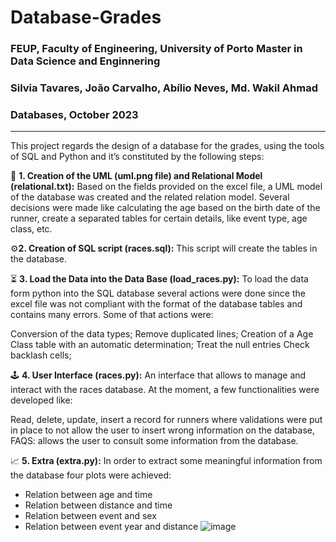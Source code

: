 # Database-Grades
### FEUP, Faculty of Engineering, University of Porto Master in Data Science and Enginnering 
### Silvia Tavares, João Carvalho, Abílio Neves, Md. Wakil Ahmad
### Databases, October 2023
---
This project regards the design of a database for the grades, using the tools of SQL and Python and it’s constituted by the following steps:

:dart: **1. Creation of the UML (uml.png file) and Relational Model (relational.txt):**
Based on the fields provided on the excel file, a UML model of the database was created and the related relation model. Several decisions were made like calculating the age based on the birth date of the runner, create a separated tables for certain details, like event type, age class, etc.


:gear:**2. Creation of SQL script (races.sql):**
This script will create the tables in the database.


:hourglass_flowing_sand: **3. Load the Data into the Data Base (load_races.py):**
To load the data form python into the SQL database several actions were done since the excel file was not compliant with the format of the database tables and contains many errors. Some of that actions were:

Conversion of the data types;
Remove duplicated lines;
Creation of a Age Class table with an automatic determination;
Treat the null entries
Check backlash cells;

:joystick: **4. User Interface (races.py):**
An interface that allows to manage and interact with the races database. At the moment, a few functionalities were developed like:

Read, delete, update, insert a record for runners where validations were put in place to not allow the user to insert wrong information on the database,
FAQS: allows the user to consult some information from the database.

:chart_with_upwards_trend: **5. Extra (extra.py):**
In order to extract some meaningful information from the database four plots were achieved:

- Relation between age and time
- Relation between distance and time
- Relation between event and sex
- Relation between event year and distance
![image](https://github.com/silviatvares/Database-Grades/assets/116115008/591397e4-755b-4ffb-ad25-325d2c7f507e)
